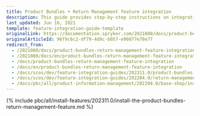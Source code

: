 ```yaml
---
title: Product Bundles + Return Management feature integration
description: This guide provides step-by-step instructions on integrating Product Bundles + Return Management feature into your project.
last_updated: Jun 16, 2021
template: feature-integration-guide-template
originalLink: https://documentation.spryker.com/2021080/docs/product-bundles-return-management-feature-integration
originalArticleId: 96f9c6c2-df79-4d9c-b057-e96077e78e77
redirect_from:
  - /2021080/docs/product-bundles-return-management-feature-integration
  - /2021080/docs/en/product-bundles-return-management-feature-integration
  - /docs/product-bundles-return-management-feature-integration
  - /docs/en/product-bundles-return-management-feature-integration
  - /docs/scos/dev/feature-integration-guides/202311.0/product-bundles-return-management-feature-integration.html
  - /docs/scos/dev/feature-integration-guides/202204.0/return-management-feature-integration.html
  - /docs/pbc/all/product-information-management/202204.0/base-shop/install-and-upgrade/install-features/install-the-product-bundles-return-management-feature.html
---
```

{% include pbc/all/install-features/202311.0/install-the-product-bundles-return-management-feature.md %} <!-- To edit, see /_includes/pbc/all/install-features/202311.0/install-the-product-bundles-return-management-feature.md -->
